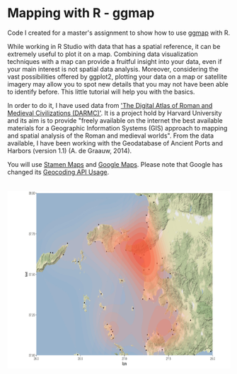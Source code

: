 # Mapping with R - ggmap

Code I created for a master's assignment to show how to use <a href="https://github.com/dkahle/ggmap">ggmap</a> with R.


While working in R Studio with data that has a spatial reference, it can be extremely useful to plot it on a map. Combining data visualization techniques with a map can provide a fruitful insight into your data, even if your main interest is not spatial data analysis. Moreover, considering the vast possibilities offered by ggplot2, plotting your data on a map or satellite imagery may allow you to spot new details that you may not have been able to identify before. This little tutorial will help you with the basics.
 
In order to do it, I have used data from <a href="https://darmc.harvard.edu">'The Digital Atlas of Roman and Medieval Civilizations (DARMC)'</a>. It is a project hold by Harvard University and its aim is to provide "freely available on the internet the best available materials for a Geographic Information Systems (GIS) approach to mapping and spatial analysis of the Roman and medieval worlds". From the data available, I have been working with the Geodatabase of Ancient Ports and Harbors (version 1.1) (A. de Graauw, 2014).

You will use <a href="http://maps.stamen.com">Stamen Maps</a> and <a href="https://www.google.com/maps">Google Maps</a>. Please note that Google has changed its <a href="https://developers.google.com/maps/documentation/geocoding/usage-and-billing">Geocoding API Usage</a>.  
</br>
</br>
<img src="./images/AegeanTurkey_Kernel.jpeg" width="700" height="400" style="vertical-align:middle"/>
